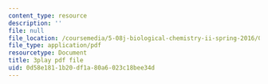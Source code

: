 ```yaml
---
content_type: resource
description: ''
file: null
file_location: /coursemedia/5-08j-biological-chemistry-ii-spring-2016/0d58e1811b20df1a80a6023c18bee34d_aCdDB6AsnSY.pdf
file_type: application/pdf
resourcetype: Document
title: 3play pdf file
uid: 0d58e181-1b20-df1a-80a6-023c18bee34d
---
```

